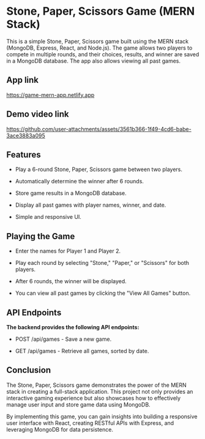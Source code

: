 # Stone, Paper, Scissors Game (MERN Stack)

This is a simple Stone, Paper, Scissors game built using the MERN stack (MongoDB, Express, React, and Node.js). The game allows two players to compete in multiple rounds, and their choices, results, and winner are saved in a MongoDB database. The app also allows viewing all past games.

## App link

https://game-mern-app.netlify.app

## Demo video link

https://github.com/user-attachments/assets/3561b366-1f49-4cd6-babe-3ace3883a095

## Features

- Play a 6-round Stone, Paper, Scissors game between two players.

- Automatically determine the winner after 6 rounds.

- Store game results in a MongoDB database.

- Display all past games with player names, winner, and date.

- Simple and responsive UI.

## Playing the Game

- Enter the names for Player 1 and Player 2.

- Play each round by selecting "Stone," "Paper," or "Scissors" for both players.

- After 6 rounds, the winner will be displayed.

- You can view all past games by clicking the "View All Games" button.


## API Endpoints

**The backend provides the following API endpoints:**

- POST /api/games - Save a new game. 

- GET /api/games - Retrieve all games, sorted by date.

## Conclusion

The Stone, Paper, Scissors game demonstrates the power of the MERN stack in creating a full-stack application. This project not only provides an interactive gaming experience but also showcases how to effectively manage user input and store game data using MongoDB. 

By implementing this game, you can gain insights into building a responsive user interface with React, creating RESTful APIs with Express, and leveraging MongoDB for data persistence. 



